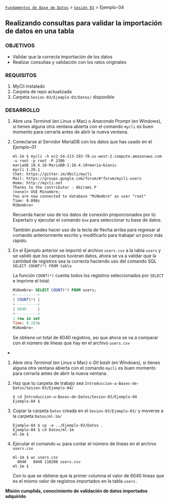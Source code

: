 [`Fundamentos de Base de Datos`](../../Readme.md) > [`Sesión 03`](../Readme.md) > Ejemplo-04
## Realizando consultas para validar la importación de datos en una tabla

### OBJETIVOS
- Validar que la correcta importación de los datos
- Realizar consultas y validación con los ratos originales

### REQUISITOS
1. MyCli instalado
1. Carpeta de repo actualizada
1. Carpeta `Sesion-03/Ejemplo-03/Datos/` disponible

### DESARROLLO
1. Abre una _Terminal_ (en Linux o Mac) o _Anaconda Prompt_ (en Windows), si tienes alguna otra ventana abierta con el comando `mycli` es buen momento para cerrarla antes de abrir la nueva ventana.

1. Conectarse al Servidor MariaDB con los datos que has usado en el _Ejemplo-01_
   ```console
   ml-1m $ mycli -h ec2-54-213-193-78.us-west-2.compute.amazonaws.com -u root -p root -P 3306
   mariadb 10.4.10-MariaDB-1:10.4.10+maria~bionic
   mycli 1.20.1
   Chat: https://gitter.im/dbcli/mycli
   Mail: https://groups.google.com/forum/#!forum/mycli-users
   Home: http://mycli.net
   Thanks to the contributor - Abirami P
   (none)> USE Minombre;
   You are now connected to database "MiNombre" as user "root"
   Time: 0.096s
   MiNombre>
   ```
   Recuerda hacer uso de los datos de conexión proporcionados por tú Experta/o y ejecutar el comando `Use` para seleccionar tu base de datos.

   También puedes hacer uso de la tecla de flecha arriba para regresar al comando anteriormente escrito y modificarlo para trabajar un poco más rápido.

1. En el Ejemplo anterior se importó el archivo `users.csv` a la tabla `users` y se validó que los campos tuvieran datos, ahora se va a validar que la cantidad de registros sea la correcta haciendo uso del comando SQL `SELECT COUNT(*) FROM tabla`

   La función `COUNT(*)` cuenta todos los registros seleccionados por `SELECT` e imprime el total:
   ```sql
   MiNombre> SELECT COUNT(*) FROM users;
   +----------+
   | COUNT(*) |
   +----------+
   | 6040     |
   +----------+
   1 row in set
   Time: 0.283s
   MiNombre>  
   ```
   Se obtiene un total de 6040 registros, así que ahora se va a comparar con el número de líneas que hay en el archivo `users.csv`
-
1. Abre otra _Terminal_ (en Linux o Mac) o _Git bash_ (en Windows), si tienes alguna otra ventana abierta con el comando `mycli` es buen momento para cerrarla antes de abrir la nueva ventana.

1. Haz que tu carpeta de trabajo sea `Introduccion-a-Bases-de-Datos/Sesion-03/Ejemplo-04/`
   ```console
   $ cd Introduccion-a-Bases-de-Datos/Sesion-03/Ejemplo-04
   Ejemplo-04 $
   ```

1. Copiar la carpeta `Datos` creada en el `Sesion-03/Ejemplo-03/` y moverse a la carpeta `Datos/ml-1m/`
   ```console
   Ejemplo-04 $ cp -a ../Ejemplo-03/Datos .
   Ejemplo-04 $ cd Datos/ml-1m
   ml-1m $
   ```

1. Ejecutar el comando `wc` para contar el número de líneas en el archivo `users.csv`
   ```console
   ml-1m $ wc users.csv
     6040   6040 110208 users.csv
   ml-1m $
   ```
   Con lo que se obtiene que la primer columna el valor de 6040 líneas que es el mismo valor de registros importados en la tabla `users.`

__Misión cumplida, conocimiento de validación de datos importados adquirido__
